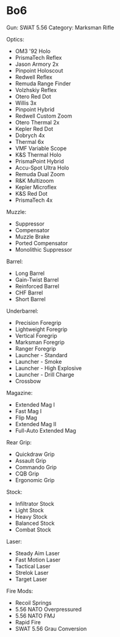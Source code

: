 # Bo6

Gun: SWAT 5.56
Category: Marksman Rifle

Optics:

- OM3 '92 Holo
- PrismaTech Reflex
- Jason Armory 2x
- Pinpoint Holoscout
- Redwell Reflex
- Remuda Range Finder
- Volzhskiy Reflex
- Otero Red Dot
- Willis 3x
- Pinpoint Hybrid
- Redwell Custom Zoom
- Otero Thermal 2x
- Kepler Red Dot
- Dobrych 4x
- Thermal 6x
- VMF Variable Scope
- K&S Thermal Holo
- PrismaPoint Hybrid
- Accu-Spot Ultra Holo
- Remuda Dual Zoom
- R&K Multizoom
- Kepler Microflex
- K&S Red Dot
- PrismaTech 4x

Muzzle:

- Suppressor
- Compensator
- Muzzle Brake
- Ported Compensator
- Monolithic Suppressor

Barrel:

- Long Barrel
- Gain-Twist Barrel
- Reinforced Barrel
- CHF Barrel
- Short Barrel

Underbarrel:

- Precision Foregrip
- Lightweight Foregrip
- Vertical Foregrip
- Marksman Foregrip
- Ranger Foregrip
- Launcher - Standard
- Launcher - Smoke
- Launcher - High Explosive
- Launcher - Drill Charge
- Crossbow

Magazine:

- Extended Mag I
- Fast Mag I
- Flip Mag
- Extended Mag II
- Full-Auto Extended Mag

Rear Grip:

- Quickdraw Grip
- Assault Grip
- Commando Grip
- CQB Grip
- Ergonomic Grip

Stock:

- Infiltrator Stock
- Light Stock
- Heavy Stock
- Balanced Stock
- Combat Stock

Laser:

- Steady Aim Laser
- Fast Motion Laser
- Tactical Laser
- Strelok Laser
- Target Laser

Fire Mods:

- Recoil Springs
- 5.56 NATO Overpressured
- 5.56 NATO FMJ
- Rapid Fire
- SWAT 5.56 Grau Conversion
